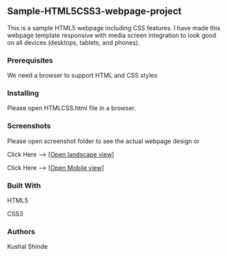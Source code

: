 ## Sample-HTML5CSS3-webpage-project

This is a sample HTML5 webpage including CSS features. I have made this webpage template responsive with media screen integration to look good on all devices (desktops, tablets, and phones).


### Prerequisites

We need a browser to support HTML and CSS styles

### Installing

Please open HTMLCSS.html file in a browser. 
### Screenshots

Please open screenshot folder to see the actual webpage design or 

Click Here --> [[Open landscape view](https://github.com/kushalshinde/Sample-HTML5CSS3-webpage-project/blob/master/screenshot/DesktopView.png "Landscape view")]

Click Here --> [[Open Mobile view](https://github.com/kushalshinde/Sample-HTML5CSS3-webpage-project/blob/master/screenshot/MobileView.png "Mobile view")]

### Built With

HTML5

CSS3

### Authors

Kushal Shinde
